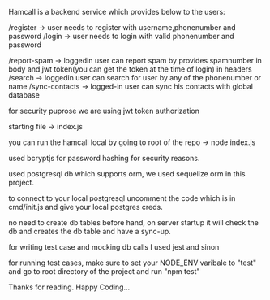 Hamcall is a backend service which provides below to the users:

/register -> user needs to register with username,phonenumber and password
/login -> user needs to login with valid phonenumber and password

/report-spam -> loggedin user can report spam by provides spamnumber in body and jwt token(you can get the token at the time of login) in headers
/search -> loggedin user can search for user by any of the phonenumber or name
/sync-contacts -> logged-in user can sync his contacts with global database

for security puprose we are using jwt token authorization

starting file -> index.js

you can run the hamcall local by going to root of the repo -> node index.js

used bcryptjs for password hashing for security reasons.

used postgresql db which supports orm, we used sequelize orm in this project.

to connect to your local postgresql uncomment the code which is in cmd/init.js and give your local postgres creds.

no need to create db tables before hand, on server startup it will check the db and creates the db table and have a sync-up.

for writing test case and mocking db calls I used jest and sinon

for running test cases, make sure to set your NODE_ENV varibale to "test" and 
go to root directory of the project and 
run "npm test"

Thanks for reading.
Happy Coding...




